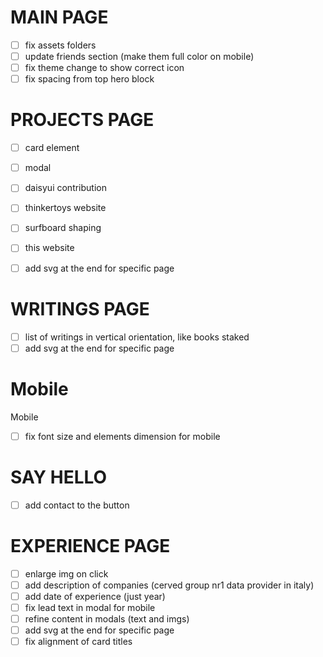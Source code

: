 
# MAIN PAGE

- [ ] fix assets folders
- [ ] update friends section (make them full color on mobile)
- [ ] fix theme change to show correct icon
- [ ] fix spacing from top hero block

# PROJECTS PAGE

- [ ] card element
- [ ] modal
- [ ] daisyui contribution
- [ ] thinkertoys website
- [ ] surfboard shaping
- [ ] this website
- [ ] add svg at the end for specific page


# WRITINGS PAGE
- [ ] list of writings in vertical orientation, like books staked
- [ ] add svg at the end for specific page

# Mobile

Mobile
- [ ] fix font size and elements dimension for mobile



# SAY HELLO

- [ ] add contact to the button


# EXPERIENCE PAGE

- [ ] enlarge img on click
- [ ] add description of companies (cerved group nr1 data provider in italy)
- [ ] add date of experience (just year)
- [ ] fix lead text in modal for mobile
- [ ] refine content in modals (text and imgs)
- [ ] add svg at the end for specific page
- [ ] fix alignment of card titles
